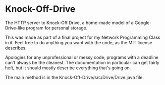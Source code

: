 # Knock-Off-Drive
The HTTP server to Knock-Off Drive, a home-made model of a Google-Drive-like program for personal storage.

This was made as part of a final project for my Network Programming Class in it. Feel free to do anything you want with the code, as the MIT license describes.

Apologies for any unprofessional or messy code; programs with a deadline can't always be the cleanest.
The documentation in particular can get fairly heft, but it should mostly describe everything that's going on.

The main method is in the Knock-Off-Drive/src/Drive/Drive.java file.
